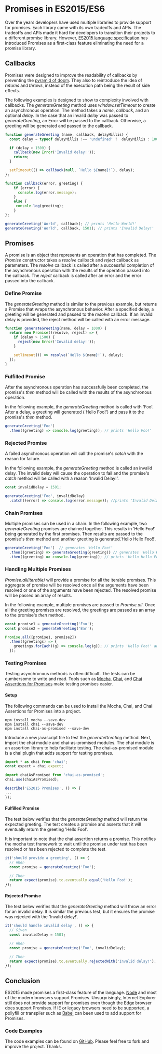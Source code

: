 # Promises in ES2015/ES6

Over the years developers have used multiple libraries to provide support for promises. Each library came with its own tradeoffs and APIs. The tradeoffs and APIs made it hard for developers to transition their projects to a different promise library. However, [ES2015 language specification](http://www.ecma-international.org/ecma-262/6.0/) has introduced Promises as a first-class feature eliminating the need for a promise library.

## Callbacks
Promises were designed to improve the readability of callbacks by preventing the [pyramid of doom](http://callbackhell.com). They also to reintroduce the idea of _returns_ and _throws_, instead of the execution path being the result of side effects.

The following examples is designed to show to complexity involved with callbacks. The _generateGreeting_ method uses _window.setTimeout_ to create an asynchronous operation. The method takes a _name_, _callback_, and an optional _delay_. In the case that an invalid _delay_ was passed to _generateGreeting_, an Error will be passed to the callback. Otherwise, a greeting will be generated and passed to the callback.   

```javascript
function generateGreeting (name, callback, delayMillis) {
  const delay = typeof delayMillis !== 'undefined' ?  delayMillis : 1000;

  if (delay > 1500) {
    callback(new Error('Invalid delay!'));
    return;
  }

  setTimeout(() => callback(null, `Hello ${name}!`), delay);
};

function callback(error, greeting) {
    if (error) {
      console.log(error.message);
    }
    else {
     console.log(greeting);
    }
};

generateGreeting('World', callback); // prints 'Hello World!'
generateGreeting('World', callback, 1501); // prints 'Invalid Delay!'
```

## Promises
A promise is an object that represents an operation that has completed. The _Promise_ constructor takes a _resolve_ callback and _reject_ callback as parameters. The _resolve_ callback is called after a successful completion of the asynchronous operation with the results of the operation passed into the callback. The _reject_ callback is called after an error and the error passed into the callback.

### Define Promise

The _generateGreeting_ method is similar to the previous example, but returns a Promise that wraps the asynchronous behavior. After a specified delay, a greeting will be generated and passed to the _resolve_ callback. If an invalid delay is provided, the reject method will be called with an error message.

```javascript
function generateGreeting(name, delay = 1000) {
  return new Promise((resolve, reject) => {
    if (delay > 1500) {
      reject(new Error('Invalid delay!'));
    }

    setTimeout(() => resolve(`Hello ${name}!`), delay);
  });
}
```

### Fulfilled Promise
After the asynchronous operation has successfully been completed, the promise's _then_ method will be called with the results of the asynchronous operation.

In the following example, the _generateGreeting_ method is called with 'Foo'. After a delay, a greeting will generated ('Hello Foo!') and pass it to the promise's _then_ method.

```javascript
generateGreeting('Foo')
  .then((greeting) => console.log(greeting)); // prints 'Hello Foo!'
```

### Rejected Promise
A failed asynchronous operation will call the promise's _catch_ with the reason for failure.

In the following example, the _generateGreeting_ method is called an invalid delay. The invalid delay will cause the operation to fail and the promise's _catch_ method will be called with a reason 'Invalid Delay!'.

```javascript
const invalidDelay = 1501;

generateGreeting('Foo', invalidDelay)
  .catch((error) => console.log(error.message)); //prints 'Invalid Delay!'
```

### Chain Promises
Multiple promises can be used in a chain. In the following example, two _generateGreeting_ promises are chained together. This results in 'Hello Foo!' being generated by the first promises. Then results are passed to the promise's _then_ method and another greeting is generated.'Hello Hello Foo!!'.

```javascript
generateGreeting('Foo')  // generates 'Hello Foo!'
  .then((greeting) => generateGreeting(greeting)) // generates 'Hello Hello Foo!!'
  .then((greeting) => console.log(greeting)); // prints 'Hello Hello Foo!!'
```

### Handling Multiple Promises
_Promise.all(iterable)_ will provide a promise for all the iterable promises. This aggregate of promise will be resolved once all the arguments have been resolved or one of the arguments have been rejected. The resolved promise will be passed an array of results.

In the following example, multiple promises are passed to _Promise.all_. Once all the greeting promises are resolved, the greetings are passed as an array to the promise's _then_ method.

```javascript
const promise1 = generateGreeting('Foo');
const promise2 = generateGreeting('Bar');

Promise.all([promise1, promise2])
  .then((greetings) => {
    greetings.forEach((g) => console.log(g)); // prints 'Hello Foo!' and 'Hello Bar!'
  });
```

### Testing Promises
Testing asynchronous methods is often difficult. The tests can be cumbersome to write and read. Tools such as  [Mocha](https://mochajs.org), [Chai](http://chaijs.com), and [Chai Assertions for Promises](https://github.com/domenic/chai-as-promised) make testing promises easier.

#### Setup
The following commands can be used to install the Mocha, Chai, and Chai Assertions for Promises into a project.

```
npm install mocha --save-dev
npm install chai --save-dev
npm install chai-as-promised --save-dev
```

Introduce a new javascript file to test the _generateGreeting_ method. Next, import the chai module and chai-as-promised modules. The chai module is an assertion library to help facilitate testing. The chai-as-promised module is a chai plugin that adds support for testing promises.

```javascript
import * as chai from 'chai';
const expect = chai.expect;

import chaiAsPromised from 'chai-as-promised';
chai.use(chaiAsPromised);

describe('ES2015 Promises', () => {
...
});
```

#### Fulfilled Promise
The test below verifies that the _generateGreeting_ method will return the expected greeting. The test creates a promise and asserts that it will eventually return the greeting 'Hello Foo!'.

It is important to note that the chai assertion returns a promise. This notifies the mocha test framework to wait until the promise under test has been resolved or has been rejected to complete the test.

```javascript
it('should provide a greeting', () => {
  // When
  const promise = generateGreeting('Foo');

  // Then
  return expect(promise).to.eventually.equal('Hello Foo!');
});
```

#### Rejected Promise
The test below verifies that the _generateGreeting_ method will throw an error for an invalid delay. It is similar the previous test, but it ensures the promise was rejected with the 'Invalid delay!'.

```javascript
it('should handle invalid delay', () => {
  // Given
  const invalidDelay = 1501;

  // When
  const promise = generateGreeting('Foo', invalidDelay);

  // Then
  return expect(promise).to.eventually.rejectedWith('Invalid delay!');
});
```

## Conclusion
ES2015 made promises a first-class feature of the language. [Node](https://nodejs.org/en/) and most of the modern browsers support Promises. Unsurprisingly, Internet Explorer still does not provide support for promises even though the Edge browser does support Promises. If IE or legacy browsers need to be supported, a pollyfill or transpiler such as [Babel](https://babeljs.io) can been used to add support for Promises.

### Code Examples
The code examples can be found on [GitHub](https://github.com/seanking/es2015-promises). Please feel free to fork and improve the project. Thanks.
